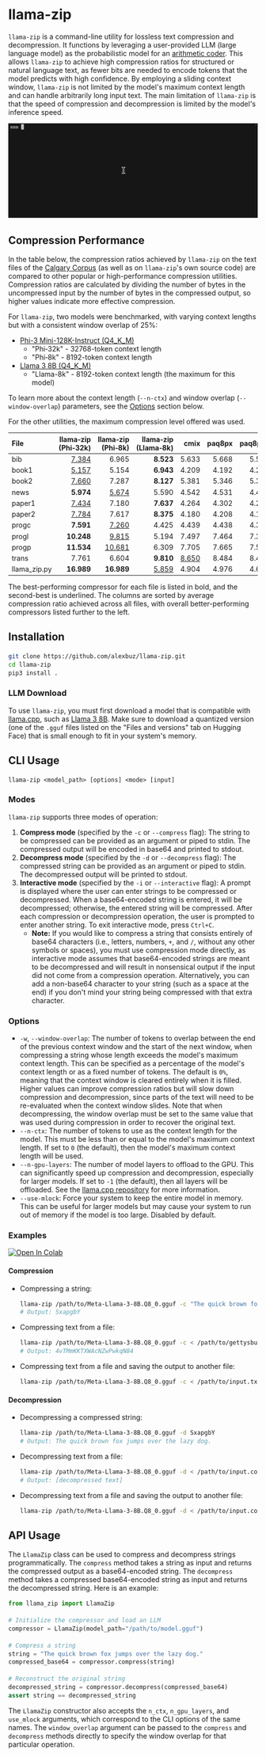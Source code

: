# llama-zip

`llama-zip` is a command-line utility for lossless text compression and decompression. It functions by leveraging a user-provided LLM (large language model) as the probabilistic model for an [arithmetic coder](https://en.wikipedia.org/wiki/Arithmetic_coding). This allows `llama-zip` to achieve high compression ratios for structured or natural language text, as fewer bits are needed to encode tokens that the model predicts with high confidence. By employing a sliding context window, `llama-zip` is not limited by the model's maximum context length and can handle arbitrarily long input text. The main limitation of `llama-zip` is that the speed of compression and decompression is limited by the model's inference speed.

![Interactive Mode Demo: Lorem Ipsum Text](lorem_ipsum_demo.gif)

## Compression Performance

In the table below, the compression ratios achieved by `llama-zip` on the text files of the [Calgary Corpus](http://www.data-compression.info/Corpora/CalgaryCorpus/) (as well as on `llama-zip`'s own source code) are compared to other popular or high-performance compression utilities. Compression ratios are calculated by dividing the number of bytes in the uncompressed input by the number of bytes in the compressed output, so higher values indicate more effective compression.

For `llama-zip`, two models were benchmarked, with varying context lengths but with a consistent window overlap of 25%:
- [Phi-3 Mini-128K-Instruct (Q4_K_M)](https://huggingface.co/QuantFactory/Phi-3-mini-128k-instruct-GGUF)
  - "Phi&#8209;32k" - 32768-token context length
  - "Phi&#8209;8k" - 8192-token context length
- [Llama 3 8B (Q4_K_M)](https://huggingface.co/QuantFactory/Meta-Llama-3-8B-GGUF)
  - "Llama-8k" - 8192-token context length (the maximum for this model)

To learn more about the context length (`--n-ctx`) and window overlap (`--window-overlap`) parameters, see the [Options](#options) section below.

For the other utilities, the maximum compression level offered was used.

| File         | llama&#8209;zip (Phi&#8209;32k) | llama&#8209;zip (Phi&#8209;8k) | llama&#8209;zip (Llama&#8209;8k) |             cmix | paq8px | paq8pxd |  zpaq | brotli | bzip2 |  lzma |    xz |  zstd |  gzip |
| :----------- | ------------------------------: | -----------------------------: | -------------------------------: | ---------------: | -----: | ------: | ----: | -----: | ----: | ----: | ----: | ----: | ----: |
| bib          |                <ins>7.384</ins> |                          6.965 |                        **8.523** |            5.633 |  5.668 |   5.590 | 4.611 |  3.920 | 4.051 | 3.641 | 3.636 | 3.485 | 3.171 |
| book1        |                <ins>5.157</ins> |                          5.154 |                        **6.943** |            4.209 |  4.192 |   4.204 | 3.823 |  2.999 | 3.305 | 2.942 | 2.941 | 2.904 | 2.460 |
| book2        |                <ins>7.660</ins> |                          7.287 |                        **8.127** |            5.381 |  5.346 |   5.325 | 4.649 |  3.696 | 3.880 | 3.598 | 3.596 | 3.514 | 2.963 |
| news         |                       **5.974** |               <ins>5.674</ins> |                            5.590 |            4.542 |  4.531 |   4.494 | 3.817 |  3.338 | 3.180 | 3.173 | 3.171 | 3.073 | 2.610 |
| paper1       |                <ins>7.434</ins> |                          7.180 |                        **7.637** |            4.264 |  4.302 |   4.212 | 3.572 |  3.439 | 3.211 | 3.083 | 3.074 | 3.017 | 2.867 |
| paper2       |                <ins>7.784</ins> |                          7.617 |                        **8.375** |            4.180 |  4.208 |   4.135 | 3.679 |  3.308 | 3.283 | 3.020 | 3.015 | 2.982 | 2.769 |
| progc        |                       **7.591** |               <ins>7.260</ins> |                            4.425 |            4.439 |  4.438 |   4.352 | 3.495 |  3.409 | 3.158 | 3.162 | 3.151 | 3.096 | 2.968 |
| progl        |                      **10.248** |               <ins>9.815</ins> |                            5.194 |            7.497 |  7.464 |   7.347 | 5.554 |  5.116 | 4.599 | 4.801 | 4.787 | 4.728 | 4.432 |
| progp        |                      **11.534** |              <ins>10.681</ins> |                            6.309 |            7.705 |  7.665 |   7.508 | 5.348 |  4.998 | 4.611 | 4.792 | 4.772 | 4.724 | 4.414 |
| trans        |                           7.761 |                          6.604 |                        **9.810** | <ins>8.650</ins> |  8.484 |   8.409 | 6.597 |  6.083 | 5.235 | 5.628 | 5.613 | 5.417 | 4.949 |
| llama_zip.py |                      **16.989** |                     **16.989** |                 <ins>5.859</ins> |            4.904 |  4.976 |   4.689 | 3.018 |  3.980 | 3.508 | 3.608 | 3.552 | 3.633 | 3.542 |

The best-performing compressor for each file is listed in bold, and the second-best is underlined. The columns are sorted by average compression ratio achieved across all files, with overall better-performing compressors listed further to the left.

## Installation

```sh
git clone https://github.com/alexbuz/llama-zip.git
cd llama-zip
pip3 install .
```

### LLM Download

To use `llama-zip`, you must first download a model that is compatible with [llama.cpp](https://github.com/ggerganov/llama.cpp), such as [Llama 3 8B](https://huggingface.co/QuantFactory/Meta-Llama-3-8B-GGUF). Make sure to download a quantized version (one of the `.gguf` files listed on the "Files and versions" tab on Hugging Face) that is small enough to fit in your system's memory.

## CLI Usage

```
llama-zip <model_path> [options] <mode> [input]
```

### Modes

`llama-zip` supports three modes of operation:

1. **Compress mode** (specified by the `-c` or `--compress` flag): The string to be compressed can be provided as an argument or piped to stdin. The compressed output will be encoded in base64 and printed to stdout.
2. **Decompress mode** (specified by the `-d` or `--decompress` flag): The compressed string can be provided as an argument or piped to stdin. The decompressed output will be printed to stdout.
3. **Interactive mode** (specified by the `-i` or `--interactive` flag): A prompt is displayed where the user can enter strings to be compressed or decompressed. When a base64-encoded string is entered, it will be decompressed; otherwise, the entered string will be compressed. After each compression or decompression operation, the user is prompted to enter another string. To exit interactive mode, press `Ctrl+C`.
    - **Note:** If you would like to compress a string that consists entirely of base64 characters (i.e., letters, numbers, `+`, and `/`, without any other symbols or spaces), you must use compression mode directly, as interactive mode assumes that base64-encoded strings are meant to be decompressed and will result in nonsensical output if the input did not come from a compression operation. Alternatively, you can add a non-base64 character to your string (such as a space at the end) if you don't mind your string being compressed with that extra character.

### Options

- `-w`, `--window-overlap`: The number of tokens to overlap between the end of the previous context window and the start of the next window, when compressing a string whose length exceeds the model's maximum context length. This can be specified as a percentage of the model's context length or as a fixed number of tokens. The default is `0%`, meaning that the context window is cleared entirely when it is filled. Higher values can improve compression ratios but will slow down compression and decompression, since parts of the text will need to be re-evaluated when the context window slides. Note that when decompressing, the window overlap must be set to the same value that was used during compression in order to recover the original text.
- `--n-ctx`: The number of tokens to use as the context length for the model. This must be less than or equal to the model's maximum context length. If set to `0` (the default), then the model's maximum context length will be used.
- `--n-gpu-layers`: The number of model layers to offload to the GPU. This can significantly speed up compression and decompression, especially for larger models. If set to `-1` (the default), then all layers will be offloaded. See the [llama.cpp repository](https://github.com/ggerganov/llama.cpp) for more information.
- `--use-mlock`: Force your system to keep the entire model in memory. This can be useful for larger models but may cause your system to run out of memory if the model is too large. Disabled by default.

### Examples

[![Open In Colab](https://colab.research.google.com/assets/colab-badge.svg)](https://colab.research.google.com/drive/1hKL-ZVucgbVcZnEi9NyfjMIJ_PrTKMEW?usp=sharing)

#### Compression
- Compressing a string:
    ```sh
    llama-zip /path/to/Meta-Llama-3-8B.Q8_0.gguf -c "The quick brown fox jumps over the lazy dog."
    # Output: SxapgbY
    ```

- Compressing text from a file:
    ```sh
    llama-zip /path/to/Meta-Llama-3-8B.Q8_0.gguf -c < /path/to/gettysburg_address.txt
    # Output: 4vTMmKKTXWAcNZwPwkqN84
    ```

- Compressing text from a file and saving the output to another file:
    ```sh
    llama-zip /path/to/Meta-Llama-3-8B.Q8_0.gguf -c < /path/to/input.txt > /path/to/output.compressed
    ```

#### Decompression
- Decompressing a compressed string:
    ```sh
    llama-zip /path/to/Meta-Llama-3-8B.Q8_0.gguf -d SxapgbY
    # Output: The quick brown fox jumps over the lazy dog.
    ```

- Decompressing text from a file:
    ```sh
    llama-zip /path/to/Meta-Llama-3-8B.Q8_0.gguf -d < /path/to/input.compressed
    # Output: [decompressed text]
    ```

- Decompressing text from a file and saving the output to another file:
    ```sh
    llama-zip /path/to/Meta-Llama-3-8B.Q8_0.gguf -d < /path/to/input.compressed > /path/to/output.txt
    ```

## API Usage

The `LlamaZip` class can be used to compress and decompress strings programmatically. The `compress` method takes a string as input and returns the compressed output as a base64-encoded string. The `decompress` method takes a compressed base64-encoded string as input and returns the decompressed string. Here is an example:

```python
from llama_zip import LlamaZip

# Initialize the compressor and load an LLM
compressor = LlamaZip(model_path="/path/to/model.gguf")

# Compress a string
string = "The quick brown fox jumps over the lazy dog."
compressed_base64 = compressor.compress(string)

# Reconstruct the original string
decompressed_string = compressor.decompress(compressed_base64)
assert string == decompressed_string
```

The `LlamaZip` constructor also accepts the `n_ctx`, `n_gpu_layers`, and `use_mlock` arguments, which correspond to the CLI options of the same names. The `window_overlap` argument can be passed to the `compress` and `decompress` methods directly to specify the window overlap for that particular operation.
